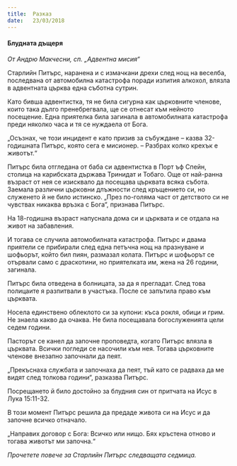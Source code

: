 ```yaml
---
title:  Разказ
date:   23/03/2018
---
```


#### Блудната дъщеря

_От Андрю Макчесни, сп. „Адвентна мисия“_

Старлийн Питърс, наранена и с измачкани дрехи след нощ на веселба, последвана от автомобилна катастрофа поради изпития алкохол, влязла в адвентната църква една съботна сутрин.

Като бивша адвентистка, тя не била сигурна как църковните членове, които така дълго пренебрегвала, ще се отнесат към нейното посещение. Една приятелка била загинала в автомобилната катастрофа преди няколко часа и тя се нуждаела от Бога.

„Осъзнах, че този инцидент е като призив за събуждане – казва 32-годишната Питърс, която сега е мисионер. – Разбрах колко крехък е животът.“

Питърс била отгледана от баба си адвентистка в Порт ъф Спейн, столица на карибската държава Тринидат и Тобаго. Още от най-ранна възраст от нея се изисквало да посещава църквата всяка събота. Заемала различни църковни длъжности след кръщението си, но служенето й не било истинско. „През по-голяма част от детството си не чувствах никаква връзка с Бога“, признава Питърс.

На 18-годишна възраст напуснала дома си и църквата и се отдала на живот на забавления.

И тогава се случила автомобилната катастрофа. Питърс и двама приятели се прибирали след една петъчна нощ на празнуване и шофьорът, който бил пиян, размазал колата. Питърс и шофьорът се отървали само с драскотини, но приятелката им, жена на 26 години, загинала.

Питърс била отведена в болницата, за да я прегладат. След това полицаите я разпитвали в участъка. После се запътила право към църквата.

Носела единствено облеклото си за купони: къса рокля, обици и грим. Не знаела какво да очаква. Не била посещавала богослуженията цели седем години.

Пасторът се канел да започне проповедта, когато Питърс влязла в църквата. Всички погледи се насочили към нея. Тогава църковните членове внезапно започнали да пеят.

„Прекъснаха службата и започнаха да пеят, тъй като се радваха да ме видят след толкова години“, разказва Питърс.

Посрещането й било достойно за блудния син от притчата на Исус в Лука 15:11-32.

В този момент Питърс решила да предаде живота си на Исус и да започне всичко отначало.

„Направих договор с Бога: Всичко или нищо. Бях кръстена отново и тогава животът ми започна.“

_Прочетете повече за Старлийн Питърс следващата седмица._